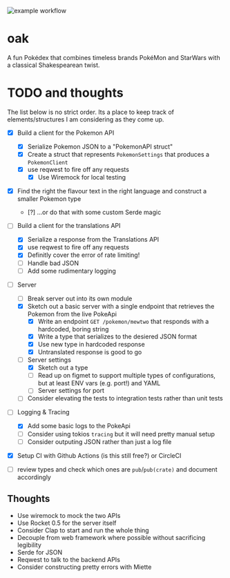 ![example workflow](https://github.com/felipesere/oak/actions/workflows/actions.yml/badge.svg)

# oak
A fun Pokédex that combines timeless brands PokéMon and StarWars with a classical Shakespearean twist.


# TODO and thoughts
The list below is no strict order. Its a place to keep track of elements/structures I am considering
as they come up.

* [x] Build a client for the Pokemon API
  * [x] Serialize Pokemon JSON to a "PokemonAPI struct"
  * [x] Create a struct that represents `PokemonSettings` that produces a `PokemonClient`
  * [x] use reqwest to fire off any requests
    * [x] Use Wiremock for local testing

* [x] Find the right the flavour text in the right language and construct a smaller Pokemon type
  * [?] ...or do that with some custom Serde magic

* [ ] Build a client for the translations API
  * [x] Serialize a response from the Translations API
  * [x] use reqwest to fire off any requests
  * [x] Definitly cover the error of rate limiting!
  * [ ] Handle bad JSON
  * [ ] Add some rudimentary logging

* [ ] Server
  * [ ] Break server out into its own module
  * [x] Sketch out a basic server with a single endpoint that retrieves the Pokemon from the live PokeApi
      * [x] Write an endpoint `GET /pokemon/mewtwo` that responds with a hardcoded, boring string
      * [x] Write a type that serializes to the desiered JSON format
      * [x] Use new type in hardcoded response
      * [x] Untranslated response is good to go

  * [ ] Server settings
    * [x] Sketch out a type
    * [ ] Read up on figmet to support multiple types of configurations, but at least ENV vars (e.g. port!) and YAML
    * [ ] Server settings for port
  * [ ] Consider elevating the tests to integration tests rather than unit tests

* [ ] Logging & Tracing
    * [x] Add some basic logs to the PokeApi
    * [ ] Consider using tokios `tracing` but it will need pretty manual setup
    * [ ] Consider outputing JSON rather than just a log file

* [x] Setup CI with Github Actions (is this still free?) or CircleCI
* [ ] review types and check which ones are `pub`/`pub(crate)` and document accordingly


## Thoughts

* Use wiremock to mock the two APIs
* Use Rocket 0.5 for the server itself
* Consider Clap to start and run the whole thing
* Decouple from web framework where possible without sacrificing legibility
* Serde for JSON
* Reqwest to talk to the backend APIs
* Consider constructing pretty errors with Miette
